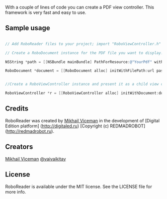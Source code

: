 
With a couple of lines of code you can create a PDF view controller. This framework is very fast and easy to use.


## Sample usage


``` objective-c

// Add RoboReader files to your project; import "RoboViewController.h"

// Create a RoboDocument instance for the PDF file you want to display.

NSString *path = [[NSBundle mainBundle] PathForResource:@"YourPdf" withExtension:@"pdf"]; 

RoboDocument *document = [[RoboDocument alloc] initWithFilePath:url password:@"YourPdfPassword_or_nil"]


//Create a RoboViewController instance and present it as a child view controller.

RoboViewController *r = [[RoboViewController alloc] initWithDocument:document];

```

## Credits

RoboReader was created by [Mikhail Viceman](https://github.com/vaivaikitay) in the development of  [Digital Edition platform] (http://digitaled.ru) [Copyright (c) REDMADROBOT] (http://redmadrobot.ru).


## Creators

[Mikhail Viceman](https://github.com/vaivaikitay)
[@vaivaikitay](https://twitter.com/vaivaikitay)



## License

RoboReader is available under the MIT license. See the LICENSE file for more info.
